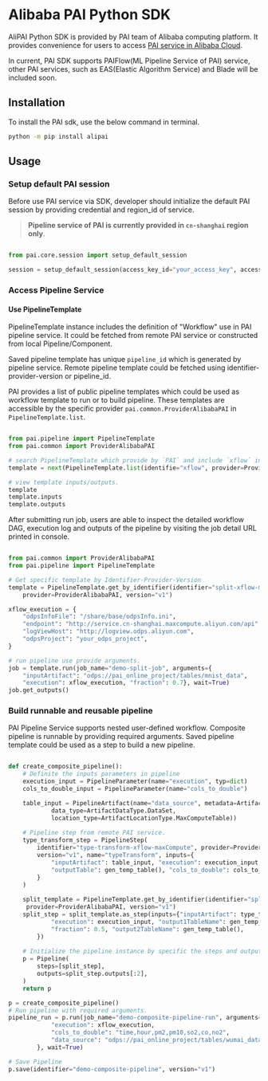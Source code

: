 # Alibaba PAI Python SDK

AliPAI Python SDK is provided by PAI team of Alibaba computing platform. It provides convenience for users to access [PAI service in Alibaba Cloud](https://www.aliyun.com/product/bigdata/product/learn).

In current, PAI SDK supports PAIFlow(ML Pipeline Service of PAI) service, other PAI services, such as EAS(Elastic Algorithm Service) and Blade will be included soon.

## Installation

To install the PAI sdk, use the below command in terminal.

```bash
python -m pip install alipai
```

## Usage

### Setup default PAI session

Before use PAI service via SDK, developer should initialize the default PAI session by providing credential and region_id of service.
 
>  **Pipeline service of PAI is currently provided in `cn-shanghai` region only**.


```python

from pai.core.session import setup_default_session

session = setup_default_session(access_key_id="your_access_key", access_key_secret="your_access_secret", region_id="your_region_id")

```


### Access Pipeline Service

#### Use PipelineTemplate

PipelineTemplate instance includes the definition of "Workflow" use in PAI pipeline service. It could be fetched from remote PAI service or constructed from local Pipeline/Component.

Saved pipeline template has unique `pipeline_id` which is generated by pipeline service. Remote pipeline template could be fetched using identifier-provider-version or pipeline_id.

PAI provides a list of public pipeline templates which could be used as workflow template to run or to build pipeline. These templates are accessible by the specific provider `pai.common.ProviderAlibabaPAI` in `PipelineTemplate.list`.



```python

from pai.pipeline import PipelineTemplate
from pai.common import ProviderAlibabaPAI

# search PipelineTemplate which provide by `PAI` and include `xflow` in identifier.
template = next(PipelineTemplate.list(identifie="xflow", provider=ProviderAlibabaPAI))

# view template inputs/outputs.
template
template.inputs
template.outputs
```

After submitting run job, users are able to inspect the detailed workflow DAG, execution log and outputs of the pipeline by visiting the job detail URL printed in console.

```python

from pai.common import ProviderAlibabaPAI
from pai.pipeline import PipelineTemplate

# Get specific template by Identifier-Provider-Version
template = PipelineTemplate.get_by_identifier(identifier="split-xflow-maxCompute",
    provider=ProviderAlibabaPAI, version="v1")

xflow_execution = {
    "odpsInfoFile": "/share/base/odpsInfo.ini",
    "endpoint": "http://service.cn-shanghai.maxcompute.aliyun.com/api",
    "logViewHost": "http://logview.odps.aliyun.com",
    "odpsProject": "your_odps_project",
}

# run pipeline use provide arguments.
job = template.run(job_name="demo-split-job", arguments={
    "inputArtifact": "odps://pai_online_project/tables/mnist_data",
    "execution": xflow_execution, "fraction": 0.7}, wait=True)
job.get_outputs()

```


### Build runnable and reusable pipeline 

PAI Pipeline Service supports nested user-defined workflow. Composite pipeline is runnable by providing required arguments. Saved pipeline template could be used as a step to build a new pipeline.

```python

def create_composite_pipeline():
    # Definite the inputs parameters in pipeline
    execution_input = PipelineParameter(name="execution", typ=dict)
    cols_to_double_input = PipelineParameter(name="cols_to_double")

    table_input = PipelineArtifact(name="data_source", metadata=ArtifactMetadata(
            data_type=ArtifactDataType.DataSet,
            location_type=ArtifactLocationType.MaxComputeTable))
    
    # Pipeline step from remote PAI service.
    type_transform_step = PipelineStep(
        identifier="type-transform-xflow-maxCompute", provider=ProviderAlibabaPAI,
        version="v1", name="typeTransform", inputs={
            "inputArtifact": table_input, "execution": execution_input, 
            "outputTable": gen_temp_table(), "cols_to_double": cols_to_double_input,
        }
    )
    
    split_template = PipelineTemplate.get_by_identifier(identifier="split-xflow-maxCompute",
     provider=ProviderAlibabaPAI, version="v1")
    split_step = split_template.as_step(inputs={"inputArtifact": type_transform_step.outputs[0],
            "execution": execution_input, "output1TableName": gen_temp_table(),
            "fraction": 0.5, "output2TableName": gen_temp_table(),
        })
    
    # Initialize the pipeline instance by specific the steps and outputs.   
    p = Pipeline(
        steps=[split_step],
        outputs=split_step.outputs[:2],
    )
    return p

p = create_composite_pipeline()
# Run pipeline with required arguments.
pipeline_run = p.run(job_name="demo-composite-pipeline-run", arguments={
            "execution": xflow_execution,
            "cols_to_double": "time,hour,pm2,pm10,so2,co,no2",
            "data_source": "odps://pai_online_project/tables/wumai_data",
        }, wait=True)

# Save Pipeline
p.save(identifier="demo-composite-pipeline", version="v1")

```
